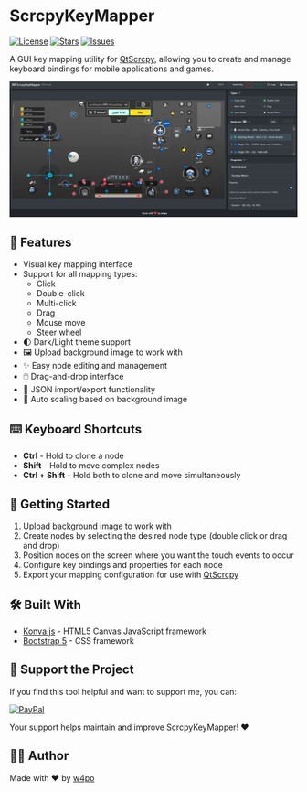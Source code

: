 # ScrcpyKeyMapper

[![License](https://img.shields.io/github/license/w4po/ScrcpyKeyMapper)](https://github.com/w4po/ScrcpyKeyMapper/blob/main/LICENSE)
[![Stars](https://img.shields.io/github/stars/w4po/ScrcpyKeyMapper)](https://github.com/w4po/ScrcpyKeyMapper/stargazers)
[![Issues](https://img.shields.io/github/issues/w4po/ScrcpyKeyMapper)](https://github.com/w4po/ScrcpyKeyMapper/issues)

A GUI key mapping utility for [QtScrcpy](https://github.com/barry-ran/QtScrcpy), allowing you to create and manage keyboard bindings for mobile applications and games.

![ScrcpyKeyMapper Screenshot](assets/screenshot.png)

## 🚀 Features

- Visual key mapping interface
- Support for all mapping types:
  - Click
  - Double-click
  - Multi-click
  - Drag
  - Mouse move
  - Steer wheel
- 🌓 Dark/Light theme support
- 🖼️ Upload background image to work with
- ✨ Easy node editing and management
- 🖱️ Drag-and-drop interface
- 💾 JSON import/export functionality
- 📐 Auto scaling based on background image

## ⌨️ Keyboard Shortcuts

- **Ctrl** - Hold to clone a node
- **Shift** - Hold to move complex nodes
- **Ctrl + Shift** - Hold both to clone and move simultaneously

## 🚦 Getting Started

1. Upload background image to work with
2. Create nodes by selecting the desired node type (double click or drag and drop)
3. Position nodes on the screen where you want the touch events to occur
4. Configure key bindings and properties for each node
5. Export your mapping configuration for use with [QtScrcpy](https://github.com/barry-ran/QtScrcpy)

## 🛠️ Built With

- [Konva.js](https://konvajs.org/) - HTML5 Canvas JavaScript framework
- [Bootstrap 5](https://getbootstrap.com/) - CSS framework

## 💝 Support the Project

If you find this tool helpful and want to support me, you can:

[![PayPal](https://img.shields.io/badge/PayPal-00457C?style=for-the-badge&logo=paypal&logoColor=white)](https://paypal.me/w4po77)

Your support helps maintain and improve ScrcpyKeyMapper! ❤️

## 👨‍💻 Author

Made with ❤️ by [w4po](https://github.com/w4po/ScrcpyKeyMapper)
